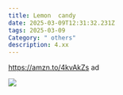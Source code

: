 ```yaml
---
title: Lemon  candy
date: 2025-03-09T12:31:32.231Z
tags: 2025-03-09
Category: " others"
description: 4.xx
---
```

<!--StartFragment-->

https://amzn.to/4kvAkZs ad

<!--EndFragment--> 

![](https://m.media-amazon.com/images/I/71tZqsw-mOL._SL1200_.jpg)

<!--EndFragment-->